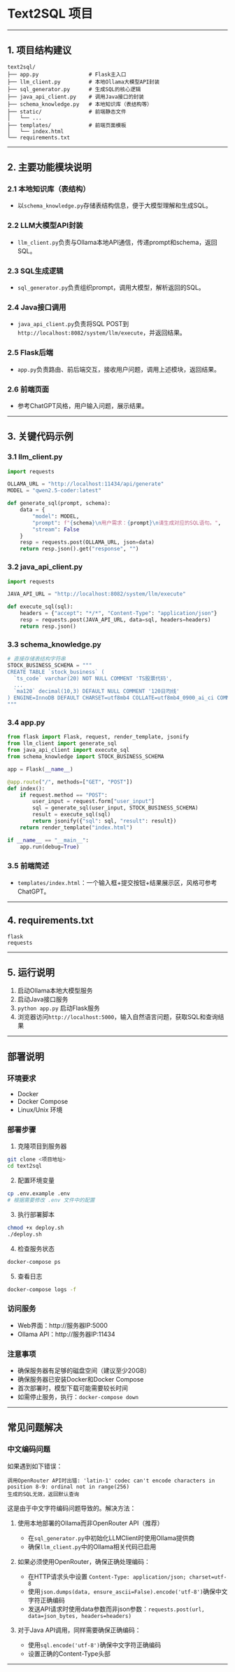 # Text2SQL 项目

---

## 1. 项目结构建议

```
text2sql/
├── app.py                # Flask主入口
├── llm_client.py         # 本地Ollama大模型API封装
├── sql_generator.py      # 生成SQL的核心逻辑
├── java_api_client.py    # 调用Java接口的封装
├── schema_knowledge.py   # 本地知识库（表结构等）
├── static/               # 前端静态文件
│   └── ...
├── templates/            # 前端页面模板
│   └── index.html
└── requirements.txt
```

---

## 2. 主要功能模块说明

### 2.1 本地知识库（表结构）

- 以`schema_knowledge.py`存储表结构信息，便于大模型理解和生成SQL。

### 2.2 LLM大模型API封装

- `llm_client.py`负责与Ollama本地API通信，传递prompt和schema，返回SQL。

### 2.3 SQL生成逻辑

- `sql_generator.py`负责组织prompt，调用大模型，解析返回的SQL。

### 2.4 Java接口调用

- `java_api_client.py`负责将SQL POST到`http://localhost:8082/system/llm/execute`，并返回结果。

### 2.5 Flask后端

- `app.py`负责路由、前后端交互，接收用户问题，调用上述模块，返回结果。

### 2.6 前端页面

- 参考ChatGPT风格，用户输入问题，展示结果。

---

## 3. 关键代码示例

### 3.1 llm_client.py

```python
import requests

OLLAMA_URL = "http://localhost:11434/api/generate"
MODEL = "qwen2.5-coder:latest"

def generate_sql(prompt, schema):
    data = {
        "model": MODEL,
        "prompt": f"{schema}\n用户需求：{prompt}\n请生成对应的SQL语句。",
        "stream": False
    }
    resp = requests.post(OLLAMA_URL, json=data)
    return resp.json().get("response", "")
```

### 3.2 java_api_client.py

```python
import requests

JAVA_API_URL = "http://localhost:8082/system/llm/execute"

def execute_sql(sql):
    headers = {"accept": "*/*", "Content-Type": "application/json"}
    resp = requests.post(JAVA_API_URL, data=sql, headers=headers)
    return resp.json()
```

### 3.3 schema_knowledge.py

```python
# 直接存储表结构字符串
STOCK_BUSINESS_SCHEMA = """
CREATE TABLE `stock_business` (
  `ts_code` varchar(20) NOT NULL COMMENT 'TS股票代码',
  ...
  `ma120` decimal(10,3) DEFAULT NULL COMMENT '120日均线'
) ENGINE=InnoDB DEFAULT CHARSET=utf8mb4 COLLATE=utf8mb4_0900_ai_ci COMMENT='股票业务表';
"""
```

### 3.4 app.py

```python
from flask import Flask, request, render_template, jsonify
from llm_client import generate_sql
from java_api_client import execute_sql
from schema_knowledge import STOCK_BUSINESS_SCHEMA

app = Flask(__name__)

@app.route("/", methods=["GET", "POST"])
def index():
    if request.method == "POST":
        user_input = request.form["user_input"]
        sql = generate_sql(user_input, STOCK_BUSINESS_SCHEMA)
        result = execute_sql(sql)
        return jsonify({"sql": sql, "result": result})
    return render_template("index.html")

if __name__ == "__main__":
    app.run(debug=True)
```

### 3.5 前端简述

- `templates/index.html`：一个输入框+提交按钮+结果展示区，风格可参考ChatGPT。

---

## 4. requirements.txt

```
flask
requests
```

---

## 5. 运行说明

1. 启动Ollama本地大模型服务
2. 启动Java接口服务
3. `python app.py` 启动Flask服务
4. 浏览器访问`http://localhost:5000`，输入自然语言问题，获取SQL和查询结果

---

## 部署说明

### 环境要求
- Docker
- Docker Compose
- Linux/Unix 环境

### 部署步骤

1. 克隆项目到服务器
```bash
git clone <项目地址>
cd text2sql
```

2. 配置环境变量
```bash
cp .env.example .env
# 根据需要修改 .env 文件中的配置
```

3. 执行部署脚本
```bash
chmod +x deploy.sh
./deploy.sh
```

4. 检查服务状态
```bash
docker-compose ps
```

5. 查看日志
```bash
docker-compose logs -f
```

### 访问服务
- Web界面：http://服务器IP:5000
- Ollama API：http://服务器IP:11434

### 注意事项
- 确保服务器有足够的磁盘空间（建议至少20GB）
- 确保服务器已安装Docker和Docker Compose
- 首次部署时，模型下载可能需要较长时间
- 如需停止服务，执行：`docker-compose down`

---

## 常见问题解决

### 中文编码问题

如果遇到如下错误：
```
调用OpenRouter API时出错: 'latin-1' codec can't encode characters in position 8-9: ordinal not in range(256)
生成的SQL无效，返回默认查询
```

这是由于中文字符编码问题导致的。解决方法：

1. 使用本地部署的Ollama而非OpenRouter API（推荐）
   - 在`sql_generator.py`中初始化LLMClient时使用Ollama提供商
   - 确保`llm_client.py`中的Ollama相关代码已启用

2. 如果必须使用OpenRouter，确保正确处理编码：
   - 在HTTP请求头中设置 `Content-Type: application/json; charset=utf-8`
   - 使用`json.dumps(data, ensure_ascii=False).encode('utf-8')`确保中文字符正确编码
   - 发送API请求时使用data参数而非json参数：`requests.post(url, data=json_bytes, headers=headers)`

3. 对于Java API调用，同样需要确保正确编码：
   - 使用`sql.encode('utf-8')`确保中文字符正确编码
   - 设置正确的Content-Type头部

---
